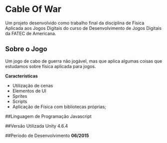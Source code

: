 # Cable Of War
Um projeto desenvolvido como trabalho final da disciplina de Física Aplicada aos Jogos Digitais do curso de Desenvolvimento de Jogos Digitais da FATEC de Americana.

## Sobre o Jogo
Um jogo de cabo de guerra não jogável, mas que aplica algumas coisas que estudamos sobre física aplicada para jogos.

**Características**
- Utilização de cenas
- Elementos de UI
- Sprites
- Scripts
- Aplicação de Física com bibliotecas próprias;

##Linguagem de Programação
Javascript

##Versão Utilizada
Unity 4.6.4

##Período de Desenvolvimento
**06/2015**
